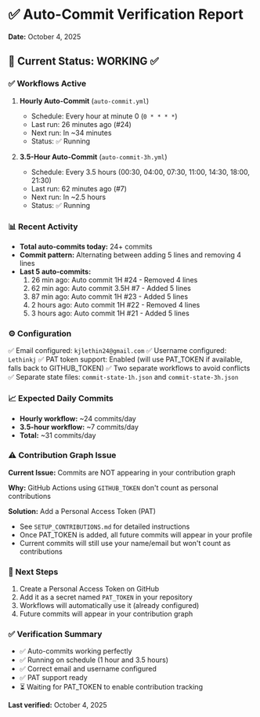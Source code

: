 # ✅ Auto-Commit Verification Report
**Date:** October 4, 2025

## 🎯 Current Status: WORKING ✅

### ✅ Workflows Active
1. **Hourly Auto-Commit** (`auto-commit.yml`)
   - Schedule: Every hour at minute 0 (`0 * * * *`)
   - Last run: 26 minutes ago (#24)
   - Next run: In ~34 minutes
   - Status: ✅ Running

2. **3.5-Hour Auto-Commit** (`auto-commit-3h.yml`)
   - Schedule: Every 3.5 hours (00:30, 04:00, 07:30, 11:00, 14:30, 18:00, 21:30)
   - Last run: 62 minutes ago (#7)
   - Next run: In ~2.5 hours
   - Status: ✅ Running

### 📊 Recent Activity
- **Total auto-commits today:** 24+ commits
- **Commit pattern:** Alternating between adding 5 lines and removing 4 lines
- **Last 5 auto-commits:**
  1. 26 min ago: Auto commit 1H #24 - Removed 4 lines
  2. 62 min ago: Auto commit 3.5H #7 - Added 5 lines
  3. 87 min ago: Auto commit 1H #23 - Added 5 lines
  4. 2 hours ago: Auto commit 1H #22 - Removed 4 lines
  5. 3 hours ago: Auto commit 1H #21 - Added 5 lines

### ⚙️ Configuration
✅ Email configured: `kjlethin24@gmail.com`
✅ Username configured: `Lethinkj`
✅ PAT token support: Enabled (will use PAT_TOKEN if available, falls back to GITHUB_TOKEN)
✅ Two separate workflows to avoid conflicts
✅ Separate state files: `commit-state-1h.json` and `commit-state-3h.json`

### 📈 Expected Daily Commits
- **Hourly workflow:** ~24 commits/day
- **3.5-hour workflow:** ~7 commits/day
- **Total:** ~31 commits/day

### ⚠️ Contribution Graph Issue
**Current Issue:** Commits are NOT appearing in your contribution graph

**Why:** GitHub Actions using `GITHUB_TOKEN` don't count as personal contributions

**Solution:** Add a Personal Access Token (PAT)
- See `SETUP_CONTRIBUTIONS.md` for detailed instructions
- Once PAT_TOKEN is added, all future commits will appear in your profile
- Current commits will still use your name/email but won't count as contributions

### 🔧 Next Steps
1. Create a Personal Access Token on GitHub
2. Add it as a secret named `PAT_TOKEN` in your repository
3. Workflows will automatically use it (already configured)
4. Future commits will appear in your contribution graph

### ✅ Verification Summary
- ✅ Auto-commits working perfectly
- ✅ Running on schedule (1 hour and 3.5 hours)
- ✅ Correct email and username configured
- ✅ PAT support ready
- ⏳ Waiting for PAT_TOKEN to enable contribution tracking

**Last verified:** October 4, 2025